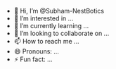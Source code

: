 - 👋 Hi, I’m @Subham-NestBotics
- 👀 I’m interested in ...
- 🌱 I’m currently learning ...
- 💞️ I’m looking to collaborate on ...
- 📫 How to reach me ...
- 😄 Pronouns: ...
- ⚡ Fun fact: ...

<!---
Subham-NestBotics/Subham-NestBotics is a ✨ special ✨ repository because its `README.md` (this file) appears on your GitHub profile.
You can click the Preview link to take a look at your changes.
--->
